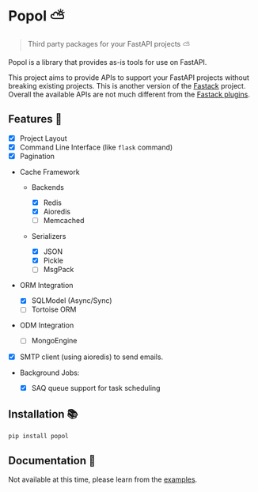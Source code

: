 # Popol ⛅

> Third party packages for your FastAPI projects ⛅

Popol is a library that provides as-is tools for use on FastAPI.

This project aims to provide APIs to support your FastAPI projects without breaking existing projects. This is another version of the [Fastack](https://github.com/fastack-dev/fastack) project. Overall the available APIs are not much different from the [Fastack plugins](https://github.com/fastack-dev).

## Features 🌟

- [x] Project Layout
- [x] Command Line Interface (like `flask` command)
- [x] Pagination
- Cache Framework

    - Backends

        - [x] Redis
        - [x] Aioredis
        - [ ] Memcached

    - Serializers

        - [x] JSON
        - [x] Pickle
        - [ ] MsgPack

- ORM Integration

    - [x] SQLModel (Async/Sync)
    - [ ] Tortoise ORM

- ODM Integration

    - [ ] MongoEngine

- [x] SMTP client (using aioredis) to send emails.
- Background Jobs:

    - [x] SAQ queue support for task scheduling


## Installation 📚

```
pip install popol
```

## Documentation 📖

Not available at this time, please learn from the [examples](https://github.com/aprilahijriyan/popol/tree/main/examples).
